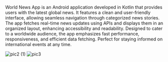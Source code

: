 World News App is an Android application developed in Kotlin that provides users with the latest global news. It features a clean and user-friendly interface, allowing seamless navigation through categorized news stories. The app fetches real-time news updates using APIs and displays them in an organized layout, enhancing accessibility and readability. Designed to cater to a worldwide audience, the app emphasizes fast performance, responsiveness, and efficient data fetching. Perfect for staying informed on international events at any time.

![pic2 (1)](https://github.com/user-attachments/assets/2fc7c88d-0ee9-4495-9c6e-b57ea94e65de) ![pic3](https://github.com/user-attachments/assets/8ea79ede-b633-4b78-92eb-807a297d57f8)


